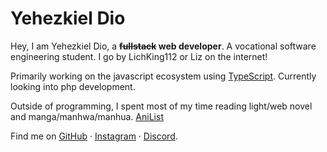 # Yehezkiel Dio

Hey, I am Yehezkiel Dio, a **~~fullstack~~ web developer**. A vocational software engineering student.
I go by LichKing112 or Liz on the internet!

Primarily working on the javascript ecosystem using [TypeScript](https://www.typescriptlang.org/).
Currently looking into php development.

Outside of programming, I spent most of my time reading light/web novel and manga/manhwa/manhua.
[AniList](https://anilist.co/user/LichKing112/)

Find me on [GitHub](https://github.com/LichKing112) · [Instagram](https://www.instagram.com/yhezkiel.dio/) · [Discord](https://discord.com/users/327849142774923266).
